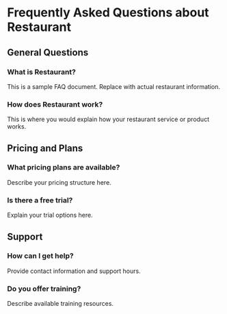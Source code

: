 # Frequently Asked Questions about Restaurant

## General Questions

### What is Restaurant?
This is a sample FAQ document. Replace with actual restaurant information.

### How does Restaurant work?
This is where you would explain how your restaurant service or product works.

## Pricing and Plans

### What pricing plans are available?
Describe your pricing structure here.

### Is there a free trial?
Explain your trial options here.

## Support

### How can I get help?
Provide contact information and support hours.

### Do you offer training?
Describe available training resources.
